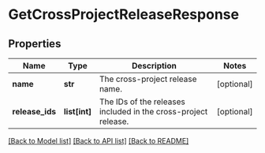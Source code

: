 # GetCrossProjectReleaseResponse

## Properties
Name | Type | Description | Notes
------------ | ------------- | ------------- | -------------
**name** | **str** | The cross-project release name. | [optional] 
**release_ids** | **list[int]** | The IDs of the releases included in the cross-project release. | [optional] 

[[Back to Model list]](../README.md#documentation-for-models) [[Back to API list]](../README.md#documentation-for-api-endpoints) [[Back to README]](../README.md)

